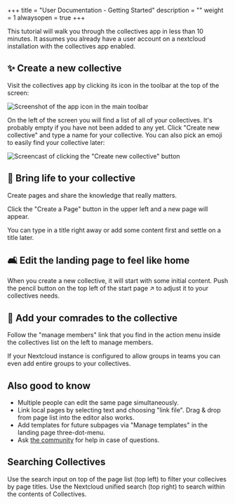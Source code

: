 +++
title = "User Documentation - Getting Started"
description = ""
weight = 1
alwaysopen = true
+++

This tutorial will walk you through the collectives app in less than 10
minutes.
It assumes you already have a user account on a nextcloud installation
with the collectives app enabled.

## ✨ Create a new collective

Visit the collectives app by clicking its icon in the toolbar at the top
of the screen:

![Screenshot of the app icon in the main toolbar](/images/apps.png)

On the left of the screen you will find a list of all of your
collectives.
It's probably empty if you have not been added to any yet.
Click "Create new collective" and type a name for your collective.
You can also pick an emoji to easily find your collective later:

![Screencast of clicking the "Create new collective" button](/images/create-collective.gif)


## 🌱 Bring life to your collective

Create pages and share the knowledge that really matters.

Click the "Create a Page" button in the upper left
and a new page will appear.

You can type in a title right away or add some content first
and settle on a title later.

## 🛋️ Edit the landing page to feel like home

When you create a new collective, it will start with some initial content.
Push the pencil button on the top left of the start page ↗️
to adjust it to your collectives needs.

## 🐾 Add your comrades to the collective

Follow the "manage members" link that you find in the action menu inside
the collectives list on the left to manage members.

If your Nextcloud instance is configured to allow groups in teams you
can even add entire groups to your collectives.

## Also good to know

* Multiple people can edit the same page simultaneously.
* Link local pages by selecting text and choosing "link file".
  Drag & drop from page list into the editor also works.
* Add templates for future subpages via "Manage templates" in the landing page three-dot-menu.
* Ask [the community](https://help.nextcloud.com/c/apps/collectives/174) for help in case of questions.

## Searching Collectives

Use the search input on top of the page list (top left) to filter your collecives by page titles. Use the Nextcloud unified search (top right) to search within the contents of Collectives.
